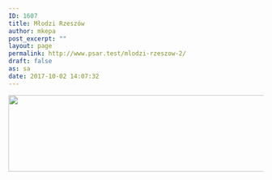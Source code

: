 ```yaml
---
ID: 1607
title: Młodzi Rzeszów
author: mkepa
post_excerpt: ""
layout: page
permalink: http://www.psar.test/mlodzi-rzeszow-2/
draft: false
as: sa
date: 2017-10-02 14:07:32
---
```

<a href="http://www.psar.test/wp-content/uploads/2017/10/mlodzi_rzeszow.jpg"><img class="alignnone size-full wp-image-1658" src="http://www.psar.test/wp-content/uploads/2017/10/mlodzi.png" alt="" width="966" height="151" /></a>